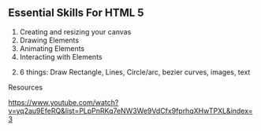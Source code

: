 ## Essential Skills For HTML 5

1. Creating and resizing your canvas
2. Drawing Elements
3. Animating Elements
4. Interacting with Elements

2) 6 things: Draw Rectangle, Lines, Circle/arc, bezier curves, images, text

Resources

https://www.youtube.com/watch?v=yq2au9EfeRQ&list=PLpPnRKq7eNW3We9VdCfx9fprhqXHwTPXL&index=3
